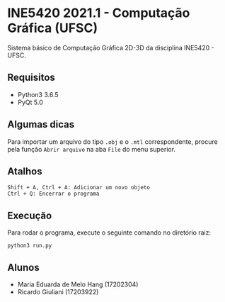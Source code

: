 # INE5420 2021.1 - Computação Gráfica (UFSC)
Sistema básico de Computação Gráfica 2D-3D da disciplina INE5420 - UFSC. 

## Requisitos
- Python3 3.6.5
- PyQt 5.0

## Algumas dicas

Para importar um arquivo do tipo `.obj` e o `.mtl` correspondente, procure pela função `Abrir arquivo` na aba `File` do menu superior. 

## Atalhos

```
Shift + A, Ctrl + A: Adicionar um novo objeto
Ctrl + Q: Encerrar o programa
```
## Execução

Para rodar o programa, execute o seguinte comando no diretório raiz:

```
python3 run.py
```

## Alunos
- Maria Eduarda de Melo Hang (17202304)
- Ricardo Giuliani (17203922)  
